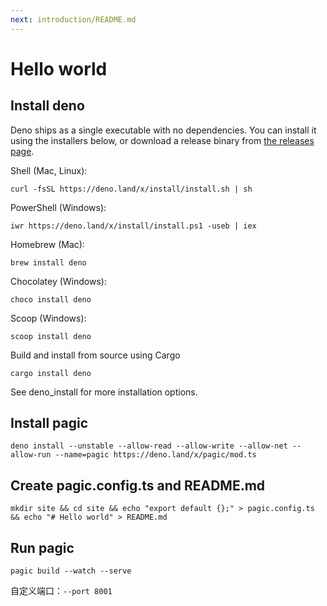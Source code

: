 ```yaml
---
next: introduction/README.md
---
```


# Hello world

## Install deno

Deno ships as a single executable with no dependencies. You can install it using the installers below, or download a release binary from [the releases page](https://github.com/denoland/deno/releases).

Shell (Mac, Linux):
``` curl
curl -fsSL https://deno.land/x/install/install.sh | sh
```
PowerShell (Windows):
``` iwr
iwr https://deno.land/x/install/install.ps1 -useb | iex
```
Homebrew (Mac):
``` brew
brew install deno
```
Chocolatey (Windows):
``` choco
choco install deno
```
Scoop (Windows):
``` scoop
scoop install deno
```
Build and install from source using Cargo
``` cargo
cargo install deno
```
See deno_install for more installation options.

## Install pagic
``` deno
deno install --unstable --allow-read --allow-write --allow-net --allow-run --name=pagic https://deno.land/x/pagic/mod.ts
```

## Create pagic.config.ts and README.md
```
mkdir site && cd site && echo "export default {};" > pagic.config.ts && echo "# Hello world" > README.md
```

## Run pagic
``` pagic
pagic build --watch --serve
```

自定义端口：`--port 8001`

